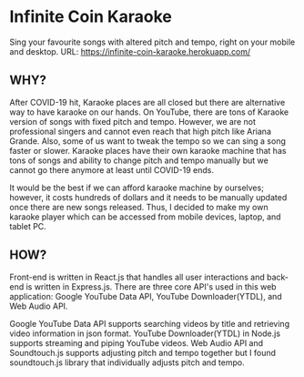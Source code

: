 # Infinite Coin Karaoke

  Sing your favourite songs with altered pitch and tempo, right on your mobile and desktop. URL: https://infinite-coin-karaoke.herokuapp.com/



## WHY?

  After COVID-19 hit, Karaoke places are all closed but there are alternative way to have karaoke on our hands. On YouTube, there are tons of Karaoke version of songs with fixed pitch and tempo. However, we are not professional singers and cannot even reach that high pitch like Ariana Grande. Also, some of us want to tweak the tempo so we can sing a song faster or slower. Karaoke places have their own karaoke machine that has tons of songs and ability to change pitch and tempo manually but we cannot go there anymore at least until COVID-19 ends. 

  It would be the best if we can afford karaoke machine by ourselves; however, it costs hundreds of dollars and it needs to be manually updated once there are new songs released. Thus, I decided to make my own karaoke player which can be accessed from mobile devices, laptop, and tablet PC.



## HOW?

  Front-end is written in React.js that handles all user interactions and back-end is written in Express.js. There are three core API's used in this web application: Google YouTube Data API, YouTube Downloader(YTDL), and Web Audio API. 

  Google YouTube Data API supports searching videos by title and retrieving video information in json format. YouTube Downloader(YTDL) in Node.js supports streaming and piping YouTube videos. Web Audio API and Soundtouch.js supports adjusting pitch and tempo together but I found soundtouch.js library that individually adjusts pitch and tempo.

